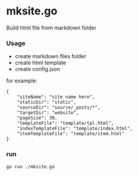 # mksite.go
Build html file from markdown folder

### Usage


- create markdown files folder
- create html template
- create config.json

for example:

```text
{
    "siteName": "site name here",
    "staticDir": "static",
    "sourceDir": "source/_posts/*",
    "targetDir": "website",
    "pageSize": 30,
    "templateFile": "template/tpl.html",
    "indexTemplateFile": "template/index.html",
    "itemTemplateFile": "template/item.html"
}
```

### run 
```text
go run ./mksite.go
```
